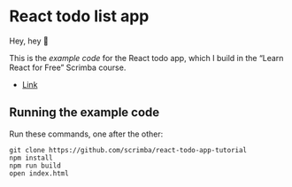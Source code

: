 # React todo list app

Hey, hey 👋

This is the _example code_ for the React todo app, which I build in the “Learn React for Free” Scrimba course. 

* [Link](https://dhiaaalshalabi.github.io/todo-list-react-app/)

## Running the example code

Run these commands, one after the other:

```
git clone https://github.com/scrimba/react-todo-app-tutorial 
npm install
npm run build
open index.html
```
